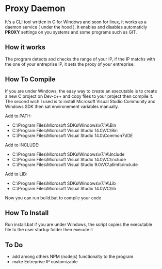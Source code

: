 # Proxy Daemon

It's a CLI tool written in C for Windows and soon for linux, it works as a daemon service ( under the hood ), it enables and disables automaticly **PROXY** settings on you systems
and some programs such as GIT.

## How it works 

The program detects and checks the range of your IP, if the IP matchs with the one of your entreprise IP, it sets the proxy of your entreprise.  

## How To Compile

If you are under Windows, the easy way to create an executable is to create a new C project on Dev-c++ and copy files to your  project then compile it.   
The second wich I used is to install Microsoft Visual Studio Community and Windows SDK then sat environement variables manually.

Add to PATH:  

* C:\Program Files\Microsoft SDKs\Windows\v7.1A\Bin
* C:\Program Files\Microsoft Visual Studio 14.0\VC\Bin
* C:\Program Files\Microsoft Visual Studio 14.0\Common7\IDE

Add to INCLUDE:  

* C:\Program Files\Microsoft SDKs\Windows\v7.1A\Include
* C:\Program Files\Microsoft Visual Studio 14.0\VC\include
* C:\Program Files\Microsoft Visual Studio 9.0\VC\atlmfc\include

Add to LIB:  

* C:\Program Files\Microsoft SDKs\Windows\v7.1A\Lib
* C:\Program Files\Microsoft Visual Studio 14.0\VC\lib  

Now you can run build.bat to compile your code 

## How To Install 

Run install.bat if you are under Windows, the script copies the executable file to the user startup folder  then execute it 


## To Do

* add among others NPM (nodejs) functionalty to  the  program
* make Entreprise IP customizable

